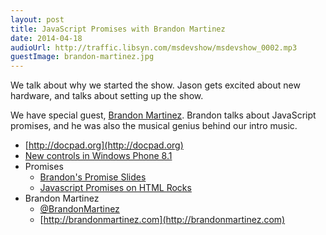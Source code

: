 ```yaml
---
layout: post
title: JavaScript Promises with Brandon Martinez
date: 2014-04-18
audioUrl: http://traffic.libsyn.com/msdevshow/msdevshow_0002.mp3
guestImage: brandon-martinez.jpg
---
```


We talk about why we started the show. Jason gets excited about new hardware, and talks about setting up the show.

We have special guest, [Brandon Martinez](http://www.brandonmartinez.com/). Brandon talks about JavaScript promises, and he was also the musical genius behind our intro music.

 - [http://docpad.org](http://docpad.org)
 - [New controls in Windows Phone 8.1](http://blogs.msdn.com/b/thunbrynt/archive/2014/04/08/windows-phone-8-1-for-developers-what-controls-are-new.aspx
)
 - Promises
	 - [Brandon's Promise Slides](http://www.brandonmartinez.com/2014/03/22/grdevday-presentation-recap-from-callback-hell-to-the-javascript-promise-land/)
	 - [Javascript Promises on HTML Rocks](http://www.html5rocks.com/en/tutorials/es6/promises/)
 - Brandon Martinez
	 - [@BrandonMartinez](http://twitter.brandonmartinez.com)
	 - [http://brandonmartinez.com](http://brandonmartinez.com)